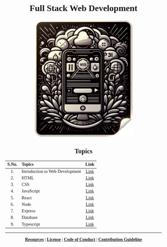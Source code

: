 <div align=center style="font-family: cursive;">

# Full Stack Web Development

<img src="./Cover_Photo.png" width="320" height="380" alt="DALL-E Generated Image of a old computer" />

## Topics

| S.No. | Topics                          |                              Link                               |
| :---: | :------------------------------ | :-------------------------------------------------------------: |
|  1.   | Introduction to Web Development | [Link](./01.%20Introduction%20to%20Web%20Development/Readme.md) |
|  2.   | HTML                            |                  [Link](./2_FrontEnd/1_HTML/)                   |
|  3.   | CSS                             |              [Link](./2_FrontEnd/2_CSS/Readme.md)               |
|  4.   | JavaScript                      |                     [Link](./3_Javascript/)                     |
|  5.   | React                           |             [Link](./2_FrontEnd/3_REACT/Readme.md)              |
|  6.   | Node                            |             [Link](./4_BackEnd/1_Server/1_NODE_JS/)             |
|  7.   | Express                         |           [Link](./4_BackEnd/1_Server/2_EXPRESS_JS/)            |
|  8.   | Database                        |           [Link](./4_BackEnd/2_Database/2_MONGO_DB/)            |
|  9.   | Typescript                      |                     [Link](./5_Typescript/)                     |

---

**[Resources](./Extras/Resource.md)** | **[License](./Extras/LICENSE)** | **[Code of Conduct](./Extras/CODE_OF_CONDUCT.md)** | **[Contribution Guideline](./Extras/CONTRIBUTING.md)**

</div>

